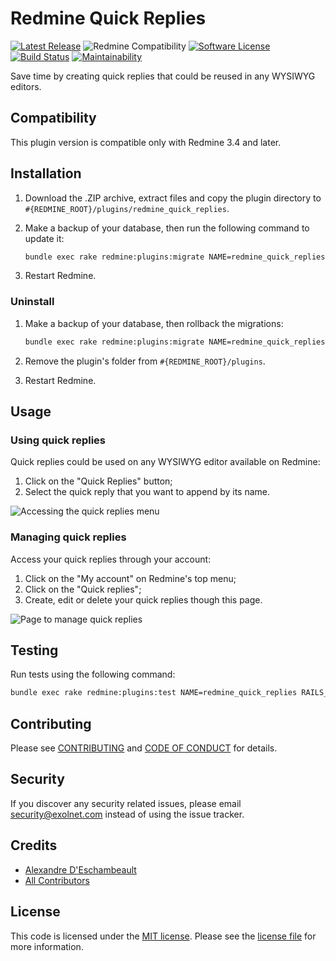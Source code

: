 # Redmine Quick Replies

[![Latest Release](https://img.shields.io/github/release/eXolnet/redmine_quick_replies.svg?style=flat-square)](https://github.com/eXolnet/redmine_quick_replies/releases)
![Redmine Compatibility](https://img.shields.io/static/v1?label=redmine&message=3.4.x-4.0.x&color=blue&style=flat-square)
[![Software License](https://img.shields.io/badge/license-MIT-8469ad.svg?style=flat-square)](LICENSE)
[![Build Status](https://img.shields.io/travis/eXolnet/redmine_quick_replies/master.svg?style=flat-square)](https://travis-ci.org/eXolnet/redmine_quick_replies)
[![Maintainability](https://api.codeclimate.com/v1/badges/3789abac23b73a9bf71b/maintainability)](https://codeclimate.com/github/eXolnet/redmine_quick_replies/maintainability)

Save time by creating quick replies that could be reused in any WYSIWYG editors.

## Compatibility

This plugin version is compatible only with Redmine 3.4 and later.

## Installation

1. Download the .ZIP archive, extract files and copy the plugin directory to `#{REDMINE_ROOT}/plugins/redmine_quick_replies`.

2. Make a backup of your database, then run the following command to update it:

    ```bash
    bundle exec rake redmine:plugins:migrate NAME=redmine_quick_replies RAILS_ENV=production
    ```

3. Restart Redmine.

### Uninstall

1. Make a backup of your database, then rollback the migrations:

    ```bash
    bundle exec rake redmine:plugins:migrate NAME=redmine_quick_replies VERSION=0 RAILS_ENV=production
    ```

2. Remove the plugin's folder from `#{REDMINE_ROOT}/plugins`.

3. Restart Redmine.

## Usage

### Using quick replies

Quick replies could be used on any WYSIWYG editor available on Redmine:

1. Click on the "Quick Replies" button;
2. Select the quick reply that you want to append by its name.

![Accessing the quick replies menu](https://github.com/eXolnet/redmine_quick_replies/blob/master/doc/images/access-quick-replies.png?raw=true)

### Managing quick replies

Access your quick replies through your account:

1. Click on the "My account" on Redmine's top menu;
2. Click on the "Quick replies";
3. Create, edit or delete your quick replies though this page.

![Page to manage quick replies](https://github.com/eXolnet/redmine_quick_replies/blob/master/doc/images/managing-quick-replies.png?raw=true)

## Testing

Run tests using the following command:

```bash
bundle exec rake redmine:plugins:test NAME=redmine_quick_replies RAILS_ENV=development
```

## Contributing

Please see [CONTRIBUTING](CONTRIBUTING.md) and [CODE OF CONDUCT](CODE_OF_CONDUCT.md) for details.

## Security

If you discover any security related issues, please email security@exolnet.com instead of using the issue tracker.

## Credits

- [Alexandre D'Eschambeault](https://github.com/xel1045)
- [All Contributors](../../contributors)

## License

This code is licensed under the [MIT license](http://choosealicense.com/licenses/mit/).
Please see the [license file](LICENSE) for more information.
